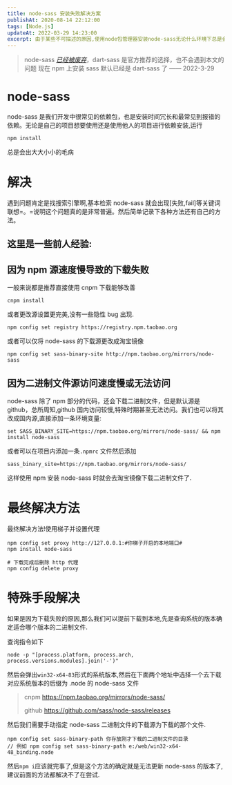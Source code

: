 ```yaml
---
title: node-sass 安装失败解决方案
publishAt: 2020-08-14 22:12:00
tags: [Node.js]
updateAt: 2022-03-29 14:23:00
excerpt: 由于某些不可描述的原因,使用node包管理器安装node-sass无论什么环境下总是会出现下载安装失败...
---
```


> node-sass *[已经被废弃](https://sass-lang.com/blog/libsass-is-deprecated)*，dart-sass 是官方推荐的选择，也不会遇到本文的问题 现在 npm 上安装 sass 默认已经是 dart-sass 了 —— 2022-3-29

# node-sass

node-sass 是我们开发中很常见的依赖包，也是安装时间冗长和最常见到报错的依赖。无论是自己的项目想要使用还是使用他人的项目进行依赖安装,运行

```shell
npm install
```

总是会出大大小小的毛病

# 解决

遇到问题肯定是找搜索引擎啊,基本检索 node-sass 就会出现[失败,fail]等关键词联想=。=说明这个问题真的是非常普遍。然后简单记录下各种方法还有自己的方法。

## 这里是一些前人经验:

## 因为 npm 源速度慢导致的下载失败

一般来说都是推荐直接使用 cnpm 下载能够改善

```shell
cnpm install
```

或者更改源设置更完美,没有一些隐性 bug 出现.

```shell
npm config set registry https://registry.npm.taobao.org
```

或者可以仅将 node-sass 的下载源更改成淘宝镜像

```shell
npm config set sass-binary-site http://npm.taobao.org/mirrors/node-sass
```

## 因为二进制文件源访问速度慢或无法访问

node-sass 除了 npm 部分的代码，还会下载二进制文件，但是默认源是 github，总所周知,github 国内访问较慢,特殊时期甚至无法访问。我们也可以将其改成国内源,直接添加一条环境变量:

```shell
set SASS_BINARY_SITE=https://npm.taobao.org/mirrors/node-sass/ && npm install node-sass
```

或者可以在项目内添加一条<code>.npmrc</code> 文件然后添加

```
sass_binary_site=https://npm.taobao.org/mirrors/node-sass/
```

这样使用 npm 安装 node-sass 时就会去淘宝镜像下载二进制文件了.

# 最终解决方法

最终解决方法!使用梯子并设置代理

```shell
npm config set proxy http://127.0.0.1:#你梯子开启的本地端口#
npm install node-sass

# 下载完成后删除 http 代理
npm config delete proxy
```

# 特殊手段解决

如果是因为下载失败的原因,那么我们可以提前下载到本地,先是查询系统的版本确定适合哪个版本的二进制文件.

查询指令如下

```shell
node -p "[process.platform, process.arch, process.versions.modules].join('-')"
```

然后会弹出<code>win32-x64-83</code>形式的系统版本,然后在下面两个地址中选择一个去下载对应系统版本的后缀为 .node 的 node-sass 文件

> cnpm https://npm.taobao.org/mirrors/node-sass/
>
> github https://github.com/sass/node-sass/releases

然后我们需要手动指定 node-sass 二进制文件的下载源为下载的那个文件.

```shell
npm config set sass-binary-path 你存放刚才下载的二进制文件的目录
// 例如 npm config set sass-binary-path e:/web/win32-x64-48_binding.node
```

然后<code>npm i</code>应该就完事了,但是这个方法的确定就是无法更新 node-sass 的版本了,建议前面的方法都解决不了在尝试.
